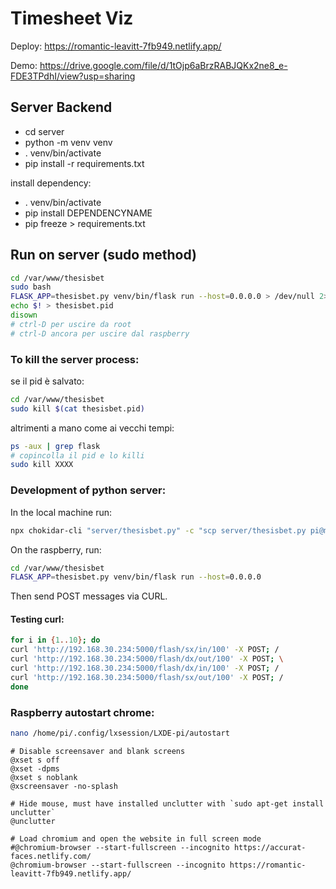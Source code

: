 # Timesheet Viz
Deploy: https://romantic-leavitt-7fb949.netlify.app/

Demo: https://drive.google.com/file/d/1tOjp6aBrzRABJQKx2ne8_e-FDE3TPdhI/view?usp=sharing
## Server Backend

- cd server
- python -m venv venv
- . venv/bin/activate
- pip install -r requirements.txt

install dependency:

- . venv/bin/activate
- pip install DEPENDENCYNAME
- pip freeze > requirements.txt

## Run on server (sudo method)

```bash
cd /var/www/thesisbet
sudo bash
FLASK_APP=thesisbet.py venv/bin/flask run --host=0.0.0.0 > /dev/null 2>&1 &
echo $! > thesisbet.pid
disown
# ctrl-D per uscire da root
# ctrl-D ancora per uscire dal raspberry
```

### To kill the server process:

se il pid è salvato:

```bash
cd /var/www/thesisbet
sudo kill $(cat thesisbet.pid)
```

altrimenti a mano come ai vecchi tempi:

```bash
ps -aux | grep flask
# copincolla il pid e lo killi
sudo kill XXXX
```

### Development of python server:

In the local machine run:

```bash
npx chokidar-cli "server/thesisbet.py" -c "scp server/thesisbet.py pi@mo.local:/var/www/thesisbet"
```

On the raspberry, run:

```bash
cd /var/www/thesisbet
FLASK_APP=thesisbet.py venv/bin/flask run --host=0.0.0.0
```

Then send POST messages via CURL.

#### Testing curl:

```bash
for i in {1..10}; do
curl 'http://192.168.30.234:5000/flash/sx/in/100' -X POST; /
curl 'http://192.168.30.234:5000/flash/dx/out/100' -X POST; \
curl 'http://192.168.30.234:5000/flash/dx/in/100' -X POST; /
curl 'http://192.168.30.234:5000/flash/sx/out/100' -X POST; /
done
```

### Raspberry autostart chrome:

```bash
nano /home/pi/.config/lxsession/LXDE-pi/autostart
```

```
# Disable screensaver and blank screens
@xset s off
@xset -dpms
@xset s noblank
@xscreensaver -no-splash

# Hide mouse, must have installed unclutter with `sudo apt-get install unclutter`
@unclutter

# Load chromium and open the website in full screen mode
#@chromium-browser --start-fullscreen --incognito https://accurat-faces.netlify.com/
@chromium-browser --start-fullscreen --incognito https://romantic-leavitt-7fb949.netlify.app/
```

